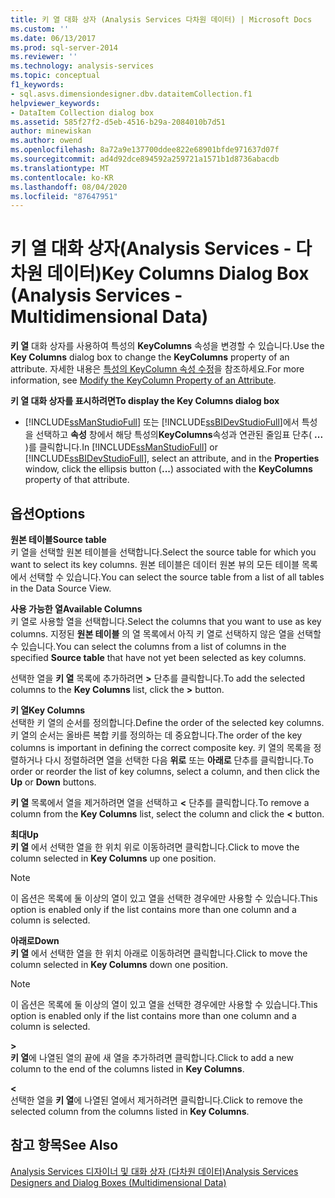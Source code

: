 ```yaml
---
title: 키 열 대화 상자 (Analysis Services 다차원 데이터) | Microsoft Docs
ms.custom: ''
ms.date: 06/13/2017
ms.prod: sql-server-2014
ms.reviewer: ''
ms.technology: analysis-services
ms.topic: conceptual
f1_keywords:
- sql.asvs.dimensiondesigner.dbv.dataitemCollection.f1
helpviewer_keywords:
- DataItem Collection dialog box
ms.assetid: 585f27f2-d5eb-4516-b29a-2084010b7d51
author: minewiskan
ms.author: owend
ms.openlocfilehash: 8a72a9e137700ddee822e68901bfde971637d07f
ms.sourcegitcommit: ad4d92dce894592a259721a1571b1d8736abacdb
ms.translationtype: MT
ms.contentlocale: ko-KR
ms.lasthandoff: 08/04/2020
ms.locfileid: "87647951"
---
```

# <a name="key-columns-dialog-box-analysis-services---multidimensional-data"></a><span data-ttu-id="95796-102">키 열 대화 상자(Analysis Services - 다차원 데이터)</span><span class="sxs-lookup"><span data-stu-id="95796-102">Key Columns Dialog Box (Analysis Services - Multidimensional Data)</span></span>
  <span data-ttu-id="95796-103">**키 열** 대화 상자를 사용하여 특성의 **KeyColumns** 속성을 변경할 수 있습니다.</span><span class="sxs-lookup"><span data-stu-id="95796-103">Use the **Key Columns** dialog box to change the **KeyColumns** property of an attribute.</span></span> <span data-ttu-id="95796-104">자세한 내용은 [특성의 KeyColumn 속성 수정](multidimensional-models/attribute-properties-modify-the-keycolumn-property.md)을 참조하세요.</span><span class="sxs-lookup"><span data-stu-id="95796-104">For more information, see [Modify the KeyColumn Property of an Attribute](multidimensional-models/attribute-properties-modify-the-keycolumn-property.md).</span></span>  
  
 <span data-ttu-id="95796-105">**키 열 대화 상자를 표시하려면**</span><span class="sxs-lookup"><span data-stu-id="95796-105">**To display the Key Columns dialog box**</span></span>  
  
-   <span data-ttu-id="95796-106">[!INCLUDE[ssManStudioFull](../includes/ssmanstudiofull-md.md)] 또는 [!INCLUDE[ssBIDevStudioFull](../includes/ssbidevstudiofull-md.md)]에서 특성을 선택하고 **속성** 창에서 해당 특성의**KeyColumns**속성과 연관된 줄임표 단추( **...** )를 클릭합니다.</span><span class="sxs-lookup"><span data-stu-id="95796-106">In [!INCLUDE[ssManStudioFull](../includes/ssmanstudiofull-md.md)] or [!INCLUDE[ssBIDevStudioFull](../includes/ssbidevstudiofull-md.md)], select an attribute, and in the **Properties** window, click the ellipsis button (**...**) associated with the **KeyColumns** property of that attribute.</span></span>  
  
## <a name="options"></a><span data-ttu-id="95796-107">옵션</span><span class="sxs-lookup"><span data-stu-id="95796-107">Options</span></span>  
 <span data-ttu-id="95796-108">**원본 테이블**</span><span class="sxs-lookup"><span data-stu-id="95796-108">**Source table**</span></span>  
 <span data-ttu-id="95796-109">키 열을 선택할 원본 테이블을 선택합니다.</span><span class="sxs-lookup"><span data-stu-id="95796-109">Select the source table for which you want to select its key columns.</span></span> <span data-ttu-id="95796-110">원본 테이블은 데이터 원본 뷰의 모든 테이블 목록에서 선택할 수 있습니다.</span><span class="sxs-lookup"><span data-stu-id="95796-110">You can select the source table from a list of all tables in the Data Source View.</span></span>  
  
 <span data-ttu-id="95796-111">**사용 가능한 열**</span><span class="sxs-lookup"><span data-stu-id="95796-111">**Available Columns**</span></span>  
 <span data-ttu-id="95796-112">키 열로 사용할 열을 선택합니다.</span><span class="sxs-lookup"><span data-stu-id="95796-112">Select the columns that you want to use as key columns.</span></span> <span data-ttu-id="95796-113">지정된 **원본 테이블** 의 열 목록에서 아직 키 열로 선택하지 않은 열을 선택할 수 있습니다.</span><span class="sxs-lookup"><span data-stu-id="95796-113">You can select the columns from a list of columns in the specified **Source table** that have not yet been selected as key columns.</span></span>  
  
 <span data-ttu-id="95796-114">선택한 열을 **키 열** 목록에 추가하려면 **>** 단추를 클릭합니다.</span><span class="sxs-lookup"><span data-stu-id="95796-114">To add the selected columns to the **Key Columns** list, click the **>** button.</span></span>  
  
 <span data-ttu-id="95796-115">**키 열**</span><span class="sxs-lookup"><span data-stu-id="95796-115">**Key Columns**</span></span>  
 <span data-ttu-id="95796-116">선택한 키 열의 순서를 정의합니다.</span><span class="sxs-lookup"><span data-stu-id="95796-116">Define the order of the selected key columns.</span></span> <span data-ttu-id="95796-117">키 열의 순서는 올바른 복합 키를 정의하는 데 중요합니다.</span><span class="sxs-lookup"><span data-stu-id="95796-117">The order of the key columns is important in defining the correct composite key.</span></span> <span data-ttu-id="95796-118">키 열의 목록을 정렬하거나 다시 정렬하려면 열을 선택한 다음 **위로** 또는 **아래로** 단추를 클릭합니다.</span><span class="sxs-lookup"><span data-stu-id="95796-118">To order or reorder the list of key columns, select a column, and then click the **Up** or **Down** buttons.</span></span>  
  
 <span data-ttu-id="95796-119">**키 열** 목록에서 열을 제거하려면 열을 선택하고 **\<** 단추를 클릭합니다.</span><span class="sxs-lookup"><span data-stu-id="95796-119">To remove a column from the **Key Columns** list, select the column and click the **\<** button.</span></span>  
  
 <span data-ttu-id="95796-120">**최대**</span><span class="sxs-lookup"><span data-stu-id="95796-120">**Up**</span></span>  
 <span data-ttu-id="95796-121">**키 열** 에서 선택한 열을 한 위치 위로 이동하려면 클릭합니다.</span><span class="sxs-lookup"><span data-stu-id="95796-121">Click to move the column selected in **Key Columns** up one position.</span></span>  
  
> [!NOTE]  
>  <span data-ttu-id="95796-122">이 옵션은 목록에 둘 이상의 열이 있고 열을 선택한 경우에만 사용할 수 있습니다.</span><span class="sxs-lookup"><span data-stu-id="95796-122">This option is enabled only if the list contains more than one column and a column is selected.</span></span>  
  
 <span data-ttu-id="95796-123">**아래로**</span><span class="sxs-lookup"><span data-stu-id="95796-123">**Down**</span></span>  
 <span data-ttu-id="95796-124">**키 열** 에서 선택한 열을 한 위치 아래로 이동하려면 클릭합니다.</span><span class="sxs-lookup"><span data-stu-id="95796-124">Click to move the column selected in **Key Columns** down one position.</span></span>  
  
> [!NOTE]  
>  <span data-ttu-id="95796-125">이 옵션은 목록에 둘 이상의 열이 있고 열을 선택한 경우에만 사용할 수 있습니다.</span><span class="sxs-lookup"><span data-stu-id="95796-125">This option is enabled only if the list contains more than one column and a column is selected.</span></span>  
  
 **>**  
 <span data-ttu-id="95796-126">**키 열**에 나열된 열의 끝에 새 열을 추가하려면 클릭합니다.</span><span class="sxs-lookup"><span data-stu-id="95796-126">Click to add a new column to the end of the columns listed in **Key Columns**.</span></span>  
  
 **<**  
 <span data-ttu-id="95796-127">선택한 열을 **키 열**에 나열된 열에서 제거하려면 클릭합니다.</span><span class="sxs-lookup"><span data-stu-id="95796-127">Click to remove the selected column from the columns listed in **Key Columns**.</span></span>  
  
## <a name="see-also"></a><span data-ttu-id="95796-128">참고 항목</span><span class="sxs-lookup"><span data-stu-id="95796-128">See Also</span></span>  
 [<span data-ttu-id="95796-129">Analysis Services 디자이너 및 대화 상자 &#40;다차원 데이터&#41;</span><span class="sxs-lookup"><span data-stu-id="95796-129">Analysis Services Designers and Dialog Boxes &#40;Multidimensional Data&#41;</span></span>](analysis-services-designers-and-dialog-boxes-multidimensional-data.md)  
  
  
